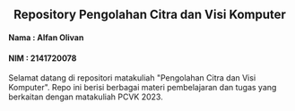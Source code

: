 <center>
  <h2>
    Repository Pengolahan Citra dan Visi Komputer
  </h2>
</center>

#### Nama : Alfan Olivan

#### NIM : 2141720078

Selamat datang di repositori matakuliah "Pengolahan Citra dan Visi Komputer". Repo ini berisi berbagai materi pembelajaran dan tugas yang berkaitan dengan matakuliah PCVK 2023.
